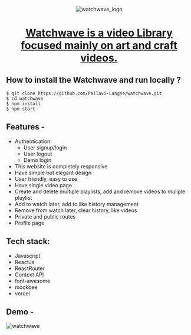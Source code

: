 <div align="center">

  ![watchwave_logo](https://github.com/Pallavi-Langhe/watchwave/assets/91686147/85859c67-cf9e-4d2b-917e-f689b90d814a)

  # [Watchwave is a video Library focused mainly on art and craft videos.](https://watchwave.vercel.app/)
    
</div>

## **How to install the Watchwave and run locally ?**

```
$ git clone https://github.com/Pallavi-Langhe/watchwave.git
$ cd watchwave
$ npm install
$ npm start
```

## **Features -**

- Authentication:
  - User signup/login
  - User logout
  - Demo login
- This website is completely responsive
- Have simple but elegant design
- User friendly, easy to use
- Have single video page
- Create and delete multiple playlists, add and remove videos to muliple playlist
- Add to watch later, add to like history management
- Remove from watch later, clear history, like videos
- Private and public routes
- Profile page


## **Tech stack:**
- Javascript
- ReactJs
- ReactRouter
- Context API
- font-awesome
- mockbee
- vercel


## **Demo -**

![watchwave](https://github.com/Pallavi-Langhe/watchwave/assets/91686147/c1258dbe-fdc7-4125-bfda-f7ab042e95b9)



